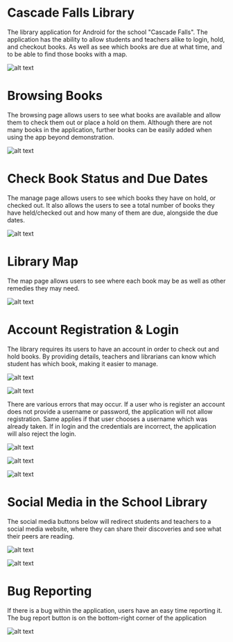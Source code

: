 # Cascade Falls Library
The library application for Android for the school "Cascade Falls". The application has the ability to allow students and teachers alike to login, hold, and checkout books. As well as see which books are due at what time, and to be able to find those books with a map.

![alt text](https://media.discordapp.net/attachments/380444132989992963/408091124389904394/Screenshot_20180130-214602.png?width=234&height=468)

# Browsing Books
The browsing page allows users to see what books are available and allow them to check them out or place a hold on them. Although there are not many books in the application, further books can be easily added when using the app beyond demonstration.

![alt text](https://media.discordapp.net/attachments/380444132989992963/408091123060572160/Screenshot_20180130-214646.png?width=234&height=468)

# Check Book Status and Due Dates
The manage page allows users to see which books they have on hold, or checked out. It also allows the users to see a total number of books they have held/checked out and how many of them are due, alongside the due dates.

![alt text](https://media.discordapp.net/attachments/380444132989992963/408095379935199234/Screenshot_20180130-220515.png?width=234&height=468)

# Library Map
The map page allows users to see where each book may be as well as other remedies they may need.

![alt text](https://media.discordapp.net/attachments/380444132989992963/408091122447941633/Screenshot_20180130-214657.png?width=234&height=468)

# Account Registration & Login
The library requires its users to have an account in order to check out and hold books. By providing details, teachers and librarians can know which student has which book, making it easier to manage.

![alt text](https://media.discordapp.net/attachments/380444132989992963/408091124389904394/Screenshot_20180130-214602.png?width=234&height=468)

![alt text](https://media.discordapp.net/attachments/380444132989992963/408093925748899840/Screenshot_20180130-215916.png?width=234&height=468)

There are various errors that may occur. If a user who is register an account does not provide a username or password, the application will not allow registration. Same applies if that user chooses a username which was already taken. If in login and the credentials are incorrect, the application will also reject the login.

![alt text](https://media.discordapp.net/attachments/380444132989992963/408093925182799873/Screenshot_20180130-215918.png?width=234&height=468)

![alt text](https://media.discordapp.net/attachments/380444132989992963/408093925178605568/Screenshot_20180130-215929.png?width=234&height=468)

![alt text](https://media.discordapp.net/attachments/380444132989992963/408091122447941632/Screenshot_20180130-214623.png?width=234&height=468)

# Social Media in the School Library
The social media buttons below will redirect students and teachers to a social media website, where they can share their discoveries and see what their peers are reading.

![alt text](https://media.discordapp.net/attachments/380444132989992963/408097053676273667/twitter.png?width=234&height=468)

![alt text](https://media.discordapp.net/attachments/380444132989992963/408097081769590808/goodreads.png?width=234&height=468)

# Bug Reporting
If there is a bug within the application, users have an easy time reporting it. The bug report button is on the bottom-right corner of the application

![alt text](https://media.discordapp.net/attachments/380444132989992963/408099240368275466/adasd.png?width=234&height=468)

